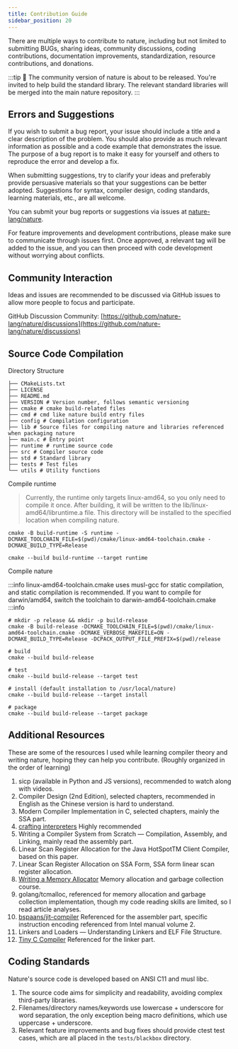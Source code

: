 ```yaml
---
title: Contribution Guide
sidebar_position: 20
---
```


There are multiple ways to contribute to nature, including but not limited to submitting BUGs, sharing ideas, community discussions, coding contributions, documentation improvements, standardization, resource contributions, and donations.

:::tip
🎉 The community version of nature is about to be released. You're invited to help build the standard library. The relevant standard libraries will be merged into the main nature repository.
:::

## Errors and Suggestions

If you wish to submit a bug report, your issue should include a title and a clear description of the problem. You should also provide as much relevant information as possible and a code example that demonstrates the issue. The purpose of a bug report is to make it easy for yourself and others to reproduce the error and develop a fix.

When submitting suggestions, try to clarify your ideas and preferably provide persuasive materials so that your suggestions can be better adopted. Suggestions for syntax, compiler design, coding standards, learning materials, etc., are all welcome.

You can submit your bug reports or suggestions via issues at [nature-lang/nature](https://github.com/nature-lang/nature/issues).

For feature improvements and development contributions, please make sure to communicate through issues first. Once approved, a relevant tag will be added to the issue, and you can then proceed with code development without worrying about conflicts.

## Community Interaction

Ideas and issues are recommended to be discussed via GitHub issues to allow more people to focus and participate.

GitHub Discussion Community: [https://github.com/nature-lang/nature/discussions](https://github.com/nature-lang/nature/discussions)

## Source Code Compilation

Directory Structure

```shell
├── CMakeLists.txt
├── LICENSE
├── README.md
├── VERSION # Version number, follows semantic versioning
├── cmake # cmake build-related files
├── cmd # cmd like nature build entry files
├── config # Compilation configuration
├── lib # Source files for compiling nature and libraries referenced when packaging nature
├── main.c # Entry point
├── runtime # runtime source code
├── src # Compiler source code
├── std # Standard library
├── tests # Test files
└── utils # Utility functions
```

Compile runtime

> Currently, the runtime only targets linux-amd64, so you only need to compile it once. After building, it will be written to the lib/linux-amd64/libruntime.a file. This directory will be installed to the specified location when compiling nature.

```shell
cmake -B build-runtime -S runtime -DCMAKE_TOOLCHAIN_FILE=$(pwd)/cmake/linux-amd64-toolchain.cmake -DCMAKE_BUILD_TYPE=Release

cmake --build build-runtime --target runtime
```

Compile nature

:::info
linux-amd64-toolchain.cmake uses musl-gcc for static compilation, and static compilation is recommended.
If you want to compile for darwin/amd64, switch the toolchain to darwin-amd64-toolchain.cmake
:::info

```shell
# mkdir -p release && mkdir -p build-release
cmake -B build-release -DCMAKE_TOOLCHAIN_FILE=$(pwd)/cmake/linux-amd64-toolchain.cmake -DCMAKE_VERBOSE_MAKEFILE=ON -DCMAKE_BUILD_TYPE=Release -DCPACK_OUTPUT_FILE_PREFIX=$(pwd)/release

# build
cmake --build build-release

# test
cmake --build build-release --target test

# install (default installation to /usr/local/nature)
cmake --build build-release --target install

# package
cmake --build build-release --target package
```

## Additional Resources

These are some of the resources I used while learning compiler theory and writing nature, hoping they can help you contribute. (Roughly organized in the order of learning)

1. sicp (available in Python and JS versions), recommended to watch along with videos.
2. Compiler Design (2nd Edition), selected chapters, recommended in English as the Chinese version is hard to understand.
3. Modern Compiler Implementation in C, selected chapters, mainly the SSA part.
4. [crafting interpreters](https://craftinginterpreters.com/) Highly recommended
5. Writing a Compiler System from Scratch — Compilation, Assembly, and Linking, mainly read the assembly part.
6. Linear Scan Register Allocation for the Java HotSpotTM Client Compiler, based on this paper.
7. Linear Scan Register Allocation on SSA Form, SSA form linear scan register allocation.
8. [Writing a Memory Allocator](http://dmitrysoshnikov.com/compilers/writing-a-memory-allocator/) Memory allocation and garbage collection course.
9. golang/tcmalloc, referenced for memory allocation and garbage collection implementation, though my code reading skills are limited, so I read article analyses.
10. [bspaans/jit-compiler](https://github.com/bspaans/jit-compiler) Referenced for the assembler part, specific instruction encoding referenced from Intel manual volume 2.
11. Linkers and Loaders — Understanding Linkers and ELF File Structure.
12. [Tiny C Compiler](https://bellard.org/tcc/) Referenced for the linker part.

## Coding Standards

Nature's source code is developed based on ANSI C11 and musl libc.

1. The source code aims for simplicity and readability, avoiding complex third-party libraries.
2. Filenames/directory names/keywords use lowercase + underscore for word separation, the only exception being macro definitions, which use uppercase + underscore.
3. Relevant feature improvements and bug fixes should provide ctest test cases, which are all placed in the `tests/blackbox` directory.
